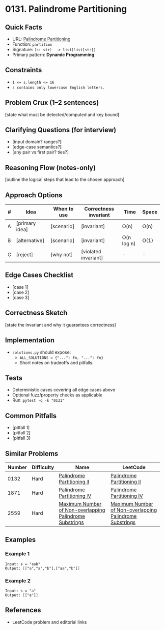 # 0131. Palindrome Partitioning

## Quick Facts

- URL: [Palindrome Partitioning](https://leetcode.com/problems/palindrome-partitioning/)
- Function: `partition`
- Signature: `(s: str)  -> list[list[str]]`
- Primary pattern: **Dynamic Programming**

## Constraints

- `1 <= s.length <= 16`
- `s contains only lowercase English letters.`

## Problem Crux (1–2 sentences)

[state what must be detected/computed and key bound]

## Clarifying Questions (for interview)

- [input domain? ranges?]
- [edge-case semantics?]
- [any pair vs first pair? ties?]

## Reasoning Flow (notes-only)

[outline the logical steps that lead to the chosen approach]

## Approach Options

| # | Idea | When to use | Correctness invariant | Time | Space |
|---|------|-------------|-----------------------|------|-------|
| A | [primary idea] | [scenario] | [invariant] | O(n) | O(n) |
| B | [alternative] | [scenario] | [invariant] | O(n log n) | O(1) |
| C | [reject] | [why not] | [violated invariant] | - | - |

## Edge Cases Checklist

- [case 1]
- [case 2]
- [case 3]

## Correctness Sketch

[state the invariant and why it guarantees correctness]

## Implementation

- `solutions.py` should expose:
  - `ALL_SOLUTIONS = {"...": fn, "...": fn}`
  - Short notes on tradeoffs and pitfalls.

## Tests

- Deterministic cases covering all edge cases above
- Optional fuzz/property checks as applicable
- Run: `pytest -q -k "0131"`

## Common Pitfalls

- [pitfall 1]
- [pitfall 2]
- [pitfall 3]

## Similar Problems

| Number | Difficulty | Name | LeetCode |
|---|---|---|---|
| 0132 | Hard | [Palindrome Partitioning II](../0132-palindrome-partitioning-ii/readme.md) | [Palindrome Partitioning II](https://leetcode.com/problems/palindrome-partitioning-ii/) |
| 1871 | Hard | [Palindrome Partitioning IV](../1871-palindrome-partitioning-iv/readme.md) | [Palindrome Partitioning IV](https://leetcode.com/problems/palindrome-partitioning-iv/) |
| 2559 | Hard | [Maximum Number of Non-overlapping Palindrome Substrings](../2559-maximum-number-of-non-overlapping-palindrome-substrings/readme.md) | [Maximum Number of Non-overlapping Palindrome Substrings](https://leetcode.com/problems/maximum-number-of-non-overlapping-palindrome-substrings/) |

## Examples

### Example 1

```text
Input: s = "aab"
Output: [["a","a","b"],["aa","b"]]
```

### Example 2

```text
Input: s = "a"
Output: [["a"]]
```

## References

- LeetCode problem and editorial links

